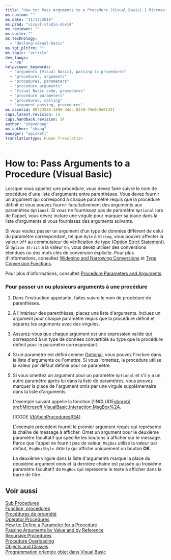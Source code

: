 ```yaml
---
title: "How to: Pass Arguments to a Procedure (Visual Basic) | Microsoft Docs"
ms.custom: ""
ms.date: "11/17/2016"
ms.prod: "visual-studio-dev14"
ms.reviewer: ""
ms.suite: ""
ms.technology: 
  - "devlang-visual-basic"
ms.tgt_pltfrm: ""
ms.topic: "article"
dev_langs: 
  - "VB"
helpviewer_keywords: 
  - "arguments [Visual Basic], passing to procedures"
  - "procedures, arguments"
  - "procedures, parameters"
  - "procedure arguments"
  - "Visual Basic code, procedures"
  - "procedure parameters"
  - "procedures, calling"
  - "argument passing, procedures"
ms.assetid: 08723588-3890-4ddc-8249-79e049e0f241
caps.latest.revision: 14
caps.handback.revision: 14
author: "stevehoag"
ms.author: "shoag"
manager: "wpickett"
translationtype: Human Translation
---
```

# How to: Pass Arguments to a Procedure (Visual Basic)
Lorsque vous appelez une procédure, vous devez faire suivre le nom de procédure d'une liste d'arguments entre parenthèses.  Vous devez fournir un argument qui correspond à chaque paramètre requis que la procédure définit et vous pouvez fournir facultativement des arguments aux paramètres `Optional`.  Si vous ne fournissez pas de paramètre `Optional` lors de l'appel, vous devez inclure une virgule pour marquer sa place dans la liste d'arguments si vous fournissez des arguments suivants.  
  
 Si vous voulez passer un argument d'un type de données différent de celui du paramètre correspondant, tel que `Byte` à `String`, vous pouvez affecter la valeur `Off` au commutateur de vérification de type \([Option Strict Statement](../../../../visual-basic/language-reference/statements/option-strict-statement.md)\).  Si `Option Strict` a la valeur `On`, vous devez utiliser des conversions étendues ou des mots clés de conversion explicite.  Pour plus d'informations, consultez [Widening and Narrowing Conversions](../../../../visual-basic/programming-guide/language-features/data-types/widening-and-narrowing-conversions.md) et [Type Conversion Functions](../../../../visual-basic/language-reference/functions/type-conversion-functions.md).  
  
 Pour plus d'informations, consultez [Procedure Parameters and Arguments](../../../../visual-basic/programming-guide/language-features/procedures/procedure-parameters-and-arguments.md).  
  
### Pour passer un ou plusieurs arguments à une procédure  
  
1.  Dans l'instruction appelante, faites suivre le nom de procédure de parenthèses.  
  
2.  À l'intérieur des parenthèses, placez une liste d'arguments.  Incluez un argument pour chaque paramètre requis que la procédure définit et séparez les arguments avec des virgules.  
  
3.  Assurez\-vous que chaque argument est une expression valide qui correspond à un type de données convertible au type que la procédure définit pour le paramètre correspondant.  
  
4.  Si un paramètre est défini comme [Optional](../../../../visual-basic/language-reference/modifiers/optional.md), vous pouvez l'inclure dans la liste d'arguments ou l'omettre.  Si vous l'omettez, la procédure utilise la valeur par défaut définie pour ce paramètre.  
  
5.  Si vous omettez un argument pour un paramètre `Optional` et s'il y a un autre paramètre après lui dans la liste de paramètres, vous pouvez marquer la place de l'argument omis par une virgule supplémentaire dans la liste d'arguments.  
  
     L'exemple suivant appelle la fonction [!INCLUDE[vbprvb](../../../../csharp/programming-guide/concepts/linq/includes/vbprvb_md.md)] <xref:Microsoft.VisualBasic.Interaction.MsgBox%2A>.  
  
     [!CODE [VbVbcnProcedures#34](../CodeSnippet/VS_Snippets_VBCSharp/VbVbcnProcedures#34)]  
  
     L'exemple précédent fournit le premier argument requis qui représente la chaîne de message à afficher.  Omet un argument pour le deuxième paramètre facultatif qui spécifie les boutons à afficher sur le message.  Parce que l'appel ne fournit pas de valeur, `MsgBox` utilise la valeur par défaut, `MsgBoxStyle.OKOnly` qui affiche uniquement un bouton **OK**.  
  
     La deuxième virgule dans la liste d'arguments marque la place du deuxième argument omis et la dernière chaîne est passée au troisième paramètre facultatif de `MsgBox` qui représente le texte à afficher dans la barre de titre.  
  
## Voir aussi  
 [Sub Procedures](../../../../visual-basic/programming-guide/language-features/procedures/sub-procedures.md)   
 [Function, procédures](../../../../visual-basic/programming-guide/language-features/procedures/function-procedures.md)   
 [Procédures de propriété](../../../../visual-basic/programming-guide/language-features/procedures/property-procedures.md)   
 [Operator Procedures](../../../../visual-basic/programming-guide/language-features/procedures/operator-procedures.md)   
 [How to: Define a Parameter for a Procedure](../../../../visual-basic/programming-guide/language-features/procedures/how-to-define-a-parameter-for-a-procedure.md)   
 [Passing Arguments by Value and by Reference](../../../../visual-basic/programming-guide/language-features/procedures/passing-arguments-by-value-and-by-reference.md)   
 [Recursive Procedures](../../../../visual-basic/programming-guide/language-features/procedures/recursive-procedures.md)   
 [Procedure Overloading](../../../../visual-basic/programming-guide/language-features/procedures/procedure-overloading.md)   
 [Objects and Classes](../../../../visual-basic/programming-guide/language-features/objects-and-classes/index.md)   
 [Programmation orientée objet dans Visual Basic](../Topic/Object-Oriented%20Programming%20\(C%23%20and%20Visual%20Basic\).md)